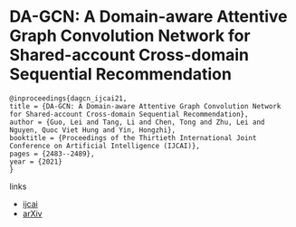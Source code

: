 # DA-GCN: A Domain-aware Attentive Graph Convolution Network for Shared-account Cross-domain Sequential Recommendation

```
@inproceedings{dagcn_ijcai21,
title = {DA-GCN: A Domain-aware Attentive Graph Convolution Network for Shared-account Cross-domain Sequential Recommendation},
author = {Guo, Lei and Tang, Li and Chen, Tong and Zhu, Lei and Nguyen, Quoc Viet Hung and Yin, Hongzhi},
booktitle = {Proceedings of the Thirtieth International Joint Conference on Artificial Intelligence (IJCAI)},
pages = {2483--2489},
year = {2021}
}
```

links
- [ijcai](https://www.ijcai.org/Proceedings/2021/342)
- [arXiv](https://arxiv.org/abs/2105.03300)
